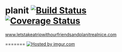 planit [![Build Status](https://travis-ci.org/arieldiamond/planit.svg?branch=travis)](https://travis-ci.org/arieldiamond/planit) [![Coverage Status](https://coveralls.io/repos/arieldiamond/planit/badge.png)](https://coveralls.io/r/arieldiamond/planit)  
======

www.letstakeatripwithourfriendsandplanitrealnice.com

=======
<a href="http://imgur.com/pTntUjA"><img src="http://i.imgur.com/pTntUjA.png" title="Hosted by imgur.com"/></a>

